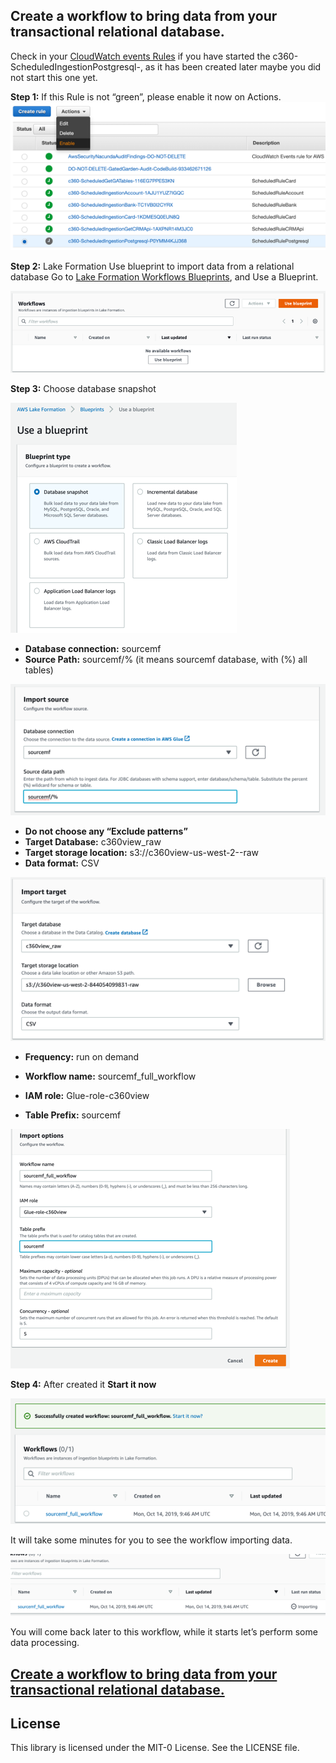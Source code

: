 ## Create a workflow to bring data from your transactional relational database.

Check in your [CloudWatch events Rules](https://us-west-2.console.aws.amazon.com/cloudwatch/home?region=us-west-2#rules:) if you have started the c360-ScheduledIngestionPostgresql-<your account id>, as it has been created later maybe you did not start this one yet.

**Step 1:** If this Rule is not “green”, please enable it now on Actions.
![bp 0](pic-wf00.png)


**Step 2:** Lake Formation Use blueprint to import data from a relational database
Go to [Lake Formation Workflows Blueprints](https://us-west-2.console.aws.amazon.com/lakeformation/home?region=us-west-2#workflows), and Use a Blueprint.

![bp 1](pic-wf01.png)



**Step 3:** Choose database snapshot

![bp 1](pic-wf02.png)

*	**Database connection:** sourcemf
*	**Source Path:** sourcemf/% (it means sourcemf database, with (%) all tables)

![bp 1](pic-wf03.png)

*	**Do not choose any “Exclude patterns”**
*	**Target Database:** c360view_raw
*	**Target storage location:**  s3://c360view-us-west-2-<your-account>-raw
*	**Data format:** CSV

![bp 1](pic-wf04.png)

*	**Frequency:** run on demand

*	**Workflow name:** sourcemf_full_workflow
*	**IAM role:** Glue-role-c360view
*	**Table Prefix:** sourcemf

![bp 1](pic-wf05.png)


**Step 4:** After created it **Start it now**

![bp 1](pic-wf06.png)


It will take some minutes for you to see the workflow importing data.

![bp 1](pic-wf07.png)


You will come back later to this workflow, while it starts let’s perform some data processing.



## [Create a workflow to bring data from your transactional relational database.](../transformation/README.md)


## License

This library is licensed under the MIT-0 License. See the LICENSE file.
